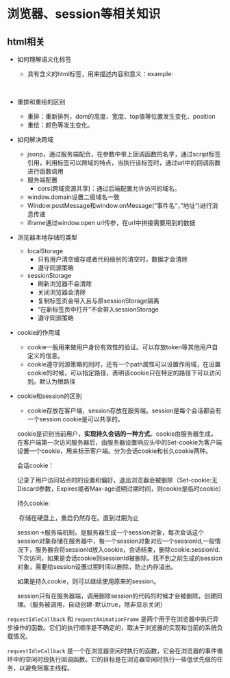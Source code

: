 # 浏览器、session等相关知识

## html相关

- 如何理解语义化标签
   - 具有含义的html标签，用来描述内容和意义：example: <p> <br>
- 重排和重绘的区别
   - 重排：重新排列，dom的高度、宽度、top值等位置发生变化、position
   - 重绘：颜色等发生变化。
- 如何解决跨域
   - jsonp，通过服务端配合，在参数中带上回调函数的名字，通过script标签引用，利用标签可以跨域的特点，当执行该标签时，通过url中的回调函数进行函数调用
   - 服务端配置
      - cors(跨域资源共享)：通过后端配置允许访问的域名。
   - window.domain设置二级域名一致
   - Window.postMessage和window.onMessage(“事件名“，”地址“)进行消息传递
   - iframe通过window.open url传参，在url中拼接需要用到的数据
- 浏览器本地存储的类型
   - localStorage
      - 只有用户清空缓存或者代码级别的清空时，数据才会清除
      - 遵守同源策略
   - sessionStorage
      - 刷新浏览器不会清除
      - 关闭浏览器会清除
      - 复制标签页会带入且与原sessionStorage隔离
      - “在新标签页中打开”不会带入sessionStorage
      - 遵守同源策略
- cookie的作用域
   - cookie一般用来做用户身份有效性的验证。可以存放token等其他用户自定义的信息。
   - cookie遵守同源策略的同时，还有一个path属性可以设置作用域，在设置cookie的时候，可以指定路径，表明该cookie只在特定的路径下可以访问到。默认为根路径
- cookie和session的区别
   - cookie存放在客户端，session存放在服务端。session是每个会话都会有一个session.cookie是可以共享的。

   cookie是识别当前用户，**实现持久会话的一种方式**。cookie由服务器生成， 在客户端第一次访问服务器后，由服务器设置响应头中的Set-cookie为客户端设置一个cookie，用来标示客户端。分为会话cookie和长久cookie两种。

   会话cookie：

   ​	记录了用户访问站点时的设置和偏好，退出浏览器会被删除（Set-cookie:无Discard参数，Expires或者Max-age说明过期时间，则cookie是临时cookie）

   持久cookie:

   ​	存储在硬盘上，重启仍然存在。直到过期为止

   session->服务端机制，是服务器生成一个session对象，每次会话这个session对象存储在服务器中，每一个session对象对应一个sessionId,一般情况下，服务器会将sessionId放入cookie，会话结束，删除cookie.sessionId.下次访问，如果是会话cookie则sessionId被删除。找不到之前生成的session对象，需要给session设置过期时间以删除，防止内存溢出。

   如果是持久cookie，则可以继续使用原来的session。

   session只有在服务器端，调用删除session的代码的时候才会被删除，创建同理。（服务被调用，自动创建-默认true，除非显示关闭）

`requestIdleCallback` 和 `requestAnimationFrame` 是两个用于在浏览器中执行异步操作的函数。它们的执行顺序是不确定的，取决于浏览器的实现和当前的系统负载情况。

`requestIdleCallback` 是一个在浏览器空闲时执行的函数，它会在浏览器的事件循环中的空闲时段执行回调函数。它的目标是在浏览器空闲时执行一些低优先级的任务，以避免阻塞主线程。

